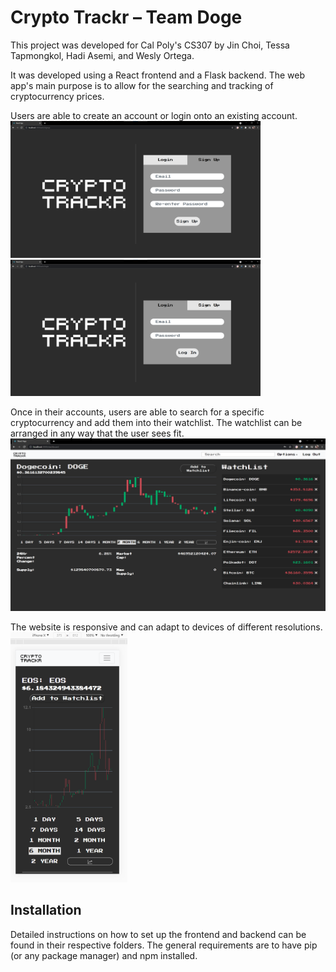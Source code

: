 # Crypto Trackr – Team Doge

This project was developed for Cal Poly's CS307 by Jin Choi, Tessa Tapmongkol, Hadi Asemi, and Wesly Ortega. 

It was developed using a React frontend and a Flask backend. The web app's main purpose is to allow for the searching and tracking of cryptocurrency prices. 

Users are able to create an account or login onto an existing account. 
<img src="screenshots/signup.png" width=400> <img src="screenshots/login.png" width=400>

Once in their accounts, users are able to search for a specific cryptocurrency and add them into their watchlist. The watchlist can be arranged in any way that the user sees fit.
<img src="screenshots/dashboard.png" width=600>

The website is responsive and can adapt to devices of different resolutions.
<img src="screenshots/responsive.png" height=400>

## Installation
Detailed instructions on how to set up the frontend and backend can be found in their respective folders. The general requirements are to have pip (or any package manager) and npm installed.
